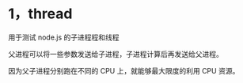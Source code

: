 # 1，thread

用于测试 node.js 的子进程程和线程

父进程可以将一些参数发送给子进程，子进程计算后再发送给父进程。

因为父子进程分别跑在不同的 CPU 上，就能够最大限度的利用 CPU 资源。